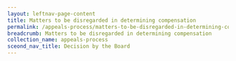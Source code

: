 ```yaml
---
layout: leftnav-page-content
title: Matters to be disregarded in determining compensation
permalink: /appeals-process/matters-to-be-disregarded-in-determining-compensation/
breadcrumb: Matters to be disregarded in determining compensation
collection_name: appeals-process
sceond_nav_title: Decision by the Board 
---
```




